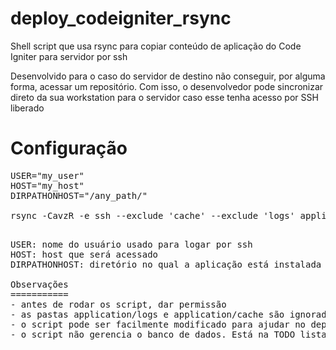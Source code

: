 deploy_codeigniter_rsync
========================

Shell script que usa rsync para copiar conteúdo de aplicação do Code Igniter para servidor por ssh


Desenvolvido para o caso do servidor de destino não conseguir, por alguma forma, acessar um repositório.
Com isso, o desenvolvedor pode sincronizar direto da sua workstation para o servidor caso esse tenha acesso por SSH liberado

Configuração
============

<pre>
USER="my_user"
HOST="my_host"
DIRPATHONHOST="/any_path/"

rsync -CavzR -e ssh --exclude 'cache' --exclude 'logs' application/ system/ $USER@$HOST:$DIRPATHONHOST
<pre>

USER: nome do usuário usado para logar por ssh
HOST: host que será acessado
DIRPATHONHOST: diretório no qual a aplicação está instalada

Observações
===========
- antes de rodar os script, dar permissão
- as pastas application/logs e application/cache são ignoradas, pois não há necessidade de sincronizá-las
- o script pode ser facilmente modificado para ajudar no deploy de outras aplicações, é só avaliar caso a caso o que é necessário mudar na estrutura de pastas
- o script não gerencia o banco de dados. Está na TODO lista fazer uma rotina que leia de uma pasta dumps do banco de dados para rodar no servidor